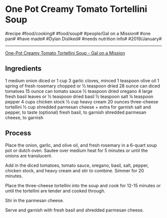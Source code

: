 # One Pot Creamy Tomato Tortellini Soup
#recipe #food/cooking# #food/soup# #people/Gal on a Mission# #one pan# #have made# #Dylan Disliked# #needs nutrition info# #2019/January#
- - - -
[One-Pot Creamy Tomato Tortellini Soup - Gal on a Mission](https://www.galonamission.com/one-pot-creamy-tomato-tortellini-soup/)

## Ingredients
1 medium onion diced or 1 cup
3 garlic cloves, minced
1 teaspoon olive oil
1 spring of fresh rosemary chopped or ½ teaspoon dried
28 ounce can diced tomatoes
15 ounce can tomato sauce
½ teaspoon dried oregano
4 large fresh basil leaves or ½ teaspoon dried basil
½ teaspoon salt
¼ teaspoon pepper
4 cups chicken stock
½ cup heavy cream
20 ounces three-cheese tortellini
½ cup shredded parmesan cheese + extra for garnish
salt and pepper, to taste (optional)
fresh basil, to garnish
shredded parmesan cheese, to garnish

## Process
Place the onion, garlic, and olive oil, and fresh rosemary in a 6-quart soup pot or dutch oven. Sautee over medium heat for 5 minutes or until the onions are translucent.

Add in the diced tomatoes, tomato sauce, oregano, basil, salt, pepper, chicken stock, and heavy cream and stir to combine. Simmer for 20 minutes.

Place the three-cheese tortellini into the soup and cook for 12-15 minutes or until the tortellini are tender and cooked through.

Stir in the parmesan cheese.

Serve and garnish with fresh basil and shredded parmesan cheese.
